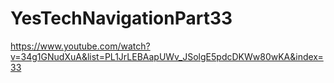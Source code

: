 # YesTechNavigationPart33
 https://www.youtube.com/watch?v=34g1GNudXuA&list=PL1JrLEBAapUWv_JSolgE5pdcDKWw80wKA&index=33
